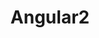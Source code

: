 ---
title: Angular2
crosslinks:
- nativescript
- angular
- flowchat
- vscode
- javascript
- angularjs
- teracy
---